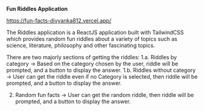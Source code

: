 **Fun Riddles Application**

https://fun-facts-divyanka812.vercel.app/

The Riddles application is a ReactJS application built with TailwindCSS which provides random fun riddles about a variety of topics such as science, literature, philosophy and other fascinating topics.

There are two majorly sections of getting the riddles:
1.a. Riddles by category -> Based on the category chosen by the user, riddle will be prompted, and a button to display the answer.
1.b. Riddles without category -> User can get the riddle even if no Category is selected, then riddle will be prompted, and a button to display the answer.

2. Random fun facts -> User can get the random riddle, then riddle will be prompted, and a button to display the answer.

